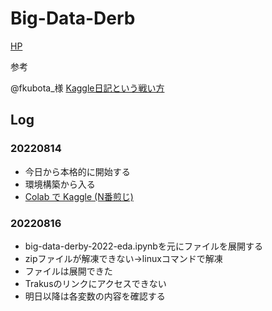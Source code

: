 # Big-Data-Derb

[HP](https://www.kaggle.com/competitions/big-data-derby-2022)

参考

@fkubota_様
[Kaggle日記という戦い方](https://zenn.dev/fkubota/articles/3d8afb0e919b555ef068)

## Log

### 20220814

- 今日から本格的に開始する
- 環境構築から入る
- [Colab で Kaggle (N番煎じ)](https://zenn.dev/mst8823/articles/da505dcf45474f)

### 20220816
- big-data-derby-2022-eda.ipynbを元にファイルを展開する
- zipファイルが解凍できない→linuxコマンドで解凍
- ファイルは展開できた
- Trakusのリンクにアクセスできない
- 明日以降は各変数の内容を確認する
